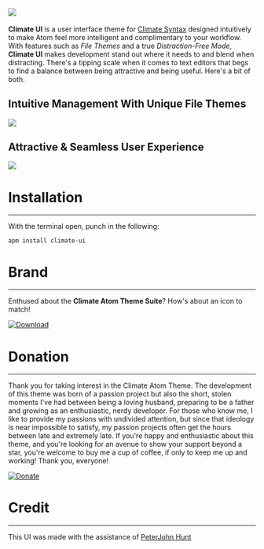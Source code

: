 ![](https://raw.githubusercontent.com/jmcalaway/climate-ui/master/climate-header.png)
---

**Climate UI** is a user interface theme for [Climate Syntax](https://github.com/jmcalaway/climate-syntax) designed intuitively to make Atom feel more intelligent and complimentary to your workflow. With features such as *File Themes* and a true *Distraction-Free Mode*, **Climate UI** makes development stand out where it needs to and blend when distracting. There's a tipping scale when it comes to text editors that begs to find a balance between being attractive and being useful. Here's a bit of both.

## Intuitive Management With Unique File Themes
![](https://raw.githubusercontent.com/jmcalaway/climate-ui/master/file-color-themes.gif)

## Attractive & Seamless User Experience
![](https://raw.githubusercontent.com/jmcalaway/climate-ui/master/ui-demonstration.gif)

# Installation
---
With the terminal open, punch in the following:

```shell
apm install climate-ui
```

# Brand
---
Enthused about the **Climate Atom Theme Suite**? How's about an icon to match!

[![Download](https://raw.githubusercontent.com/jmcalaway/climate-ui/master/download.png)](https://raw.githubusercontent.com/jmcalaway/climate-ui/master/climate-dock-icon.png)

# Donation
---
Thank you for taking interest in the Climate Atom Theme. The development of this theme was born of a passion project but also the short, stolen moments I've had between being a loving husband, preparing to be a father and growing as an enthusiastic, nerdy developer. For those who know me, I like to provide my passions with undivided attention, but since that ideology is near impossible to satisfy, my passion projects often get the hours between late and extremely late. If you're happy and enthusiastic about this theme, and you're looking for an avenue to show your support beyond a star, you're welcome to buy me a cup of coffee, if only to keep me up and working! Thank you, everyone!

[![Donate](https://raw.githubusercontent.com/jmcalaway/climate-ui/master/donate.png)](https://www.paypal.com/cgi-bin/webscr?cmd=_s-xclick&hosted_button_id=8ZV7PP9C8YCZE)

# Credit
---
This UI was made with the assistance of [PeterJohn Hunt](https://atom.io/users/peterjohnhunt)